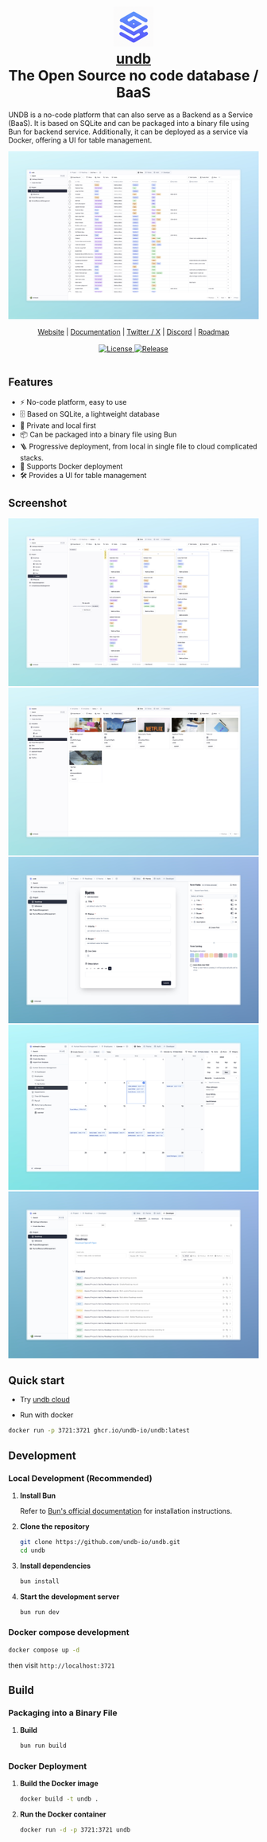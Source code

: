 <h1 align="center" style="border-bottom: none">
    <div>
        <a href="https://undb.io">
            <img src="/docs/images/logo.png" width="80" />
            <br>
            undb
        </a>
    </div>
    The Open Source no code database / BaaS <br>
</h1>

UNDB is a no-code platform that can also serve as a Backend as a Service (BaaS). It is based on SQLite and can be packaged into a binary file using Bun for backend service. Additionally, it can be deployed as a service via Docker, offering a UI for table management.

![undb](./docs/images/intro.jpeg)

<div align="center">
    <a href="https://app.undb.io">Website</a> |
    <a href="https://docs.undb.io">Documentation</a> |
    <a href="https://x.com/unified_undb">Twitter / X</a> |
    <a href="https://discord.gg/3rcNdU3y3U">Discord</a> |
    <a href="https://app.undb.io/s/v/shrd0q2m4dyijmh">Roadmap</a>
</div>

<br />

<div align="center">
    <a href="https://github.com/undb-io/undb/blob/main/LICENSE">
        <img src="https://img.shields.io/github/license/undb-io/undb" alt="License">
    </a>
    <a href="https://github.com/undb-io/undb/releases">
        <img src="https://img.shields.io/github/v/release/undb-io/undb" alt="Release">
    </a>
</div>

<br />

## Features

- ⚡ No-code platform, easy to use
- 🗄️ Based on SQLite, a lightweight database
- 🔐 Private and local first
- 📦 Can be packaged into a binary file using Bun
- 🪜 Progressive deployment, from local in single file to cloud complicated stacks.
- 🐳 Supports Docker deployment
- 🛠️ Provides a UI for table management

## Screenshot

![kanban](./docs/images/kanban.jpeg)
![gallery](./docs/images/gallery.jpeg)
![form](./docs/images/form.jpeg)
![calendar](./docs/images/calendar.jpeg)
![openapi](./docs/images/openapi.jpeg)

## Quick start

- Try [undb cloud](https://app.undb.io)

- Run with docker

```bash
docker run -p 3721:3721 ghcr.io/undb-io/undb:latest
```

## Development

### Local Development (Recommended)

1. **Install Bun**

   Refer to [Bun's official documentation](https://bun.sh/docs) for installation instructions.

2. **Clone the repository**

   ```bash
   git clone https://github.com/undb-io/undb.git
   cd undb
   ```

3. **Install dependencies**

   ```bash
   bun install
   ```

4. **Start the development server**

   ```bash
   bun run dev
   ```

### Docker compose development

```bash
docker compose up -d
```

then visit `http://localhost:3721`

## Build

### Packaging into a Binary File

1. **Build**
   ```bash
   bun run build
   ```

### Docker Deployment

1. **Build the Docker image**

   ```bash
   docker build -t undb .
   ```

2. **Run the Docker container**

   ```bash
   docker run -d -p 3721:3721 undb
   ```
